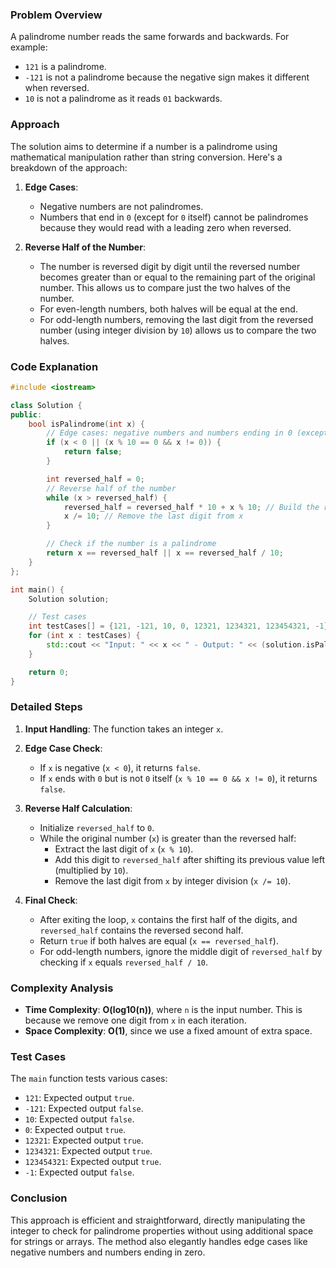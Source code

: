 ### Problem Overview

A palindrome number reads the same forwards and backwards. For example:

- `121` is a palindrome.
- `-121` is not a palindrome because the negative sign makes it different when reversed.
- `10` is not a palindrome as it reads `01` backwards.

### Approach

The solution aims to determine if a number is a palindrome using mathematical manipulation rather than string conversion. Here's a breakdown of the approach:

1. **Edge Cases**:

   - Negative numbers are not palindromes.
   - Numbers that end in `0` (except for `0` itself) cannot be palindromes because they would read with a leading zero when reversed.

2. **Reverse Half of the Number**:
   - The number is reversed digit by digit until the reversed number becomes greater than or equal to the remaining part of the original number. This allows us to compare just the two halves of the number.
   - For even-length numbers, both halves will be equal at the end.
   - For odd-length numbers, removing the last digit from the reversed number (using integer division by `10`) allows us to compare the two halves.

### Code Explanation

```cpp
#include <iostream>

class Solution {
public:
    bool isPalindrome(int x) {
        // Edge cases: negative numbers and numbers ending in 0 (except 0 itself)
        if (x < 0 || (x % 10 == 0 && x != 0)) {
            return false;
        }

        int reversed_half = 0;
        // Reverse half of the number
        while (x > reversed_half) {
            reversed_half = reversed_half * 10 + x % 10; // Build the reversed half
            x /= 10; // Remove the last digit from x
        }

        // Check if the number is a palindrome
        return x == reversed_half || x == reversed_half / 10;
    }
};

int main() {
    Solution solution;

    // Test cases
    int testCases[] = {121, -121, 10, 0, 12321, 1234321, 123454321, -1};
    for (int x : testCases) {
        std::cout << "Input: " << x << " - Output: " << (solution.isPalindrome(x) ? "true" : "false") << std::endl;
    }

    return 0;
}
```

### Detailed Steps

1. **Input Handling**: The function takes an integer `x`.
2. **Edge Case Check**:

   - If `x` is negative (`x < 0`), it returns `false`.
   - If `x` ends with `0` but is not `0` itself (`x % 10 == 0 && x != 0`), it returns `false`.

3. **Reverse Half Calculation**:

   - Initialize `reversed_half` to `0`.
   - While the original number (`x`) is greater than the reversed half:
     - Extract the last digit of `x` (`x % 10`).
     - Add this digit to `reversed_half` after shifting its previous value left (multiplied by `10`).
     - Remove the last digit from `x` by integer division (`x /= 10`).

4. **Final Check**:
   - After exiting the loop, `x` contains the first half of the digits, and `reversed_half` contains the reversed second half.
   - Return `true` if both halves are equal (`x == reversed_half`).
   - For odd-length numbers, ignore the middle digit of `reversed_half` by checking if `x` equals `reversed_half / 10`.

### Complexity Analysis

- **Time Complexity**: **O(log10(n))**, where `n` is the input number. This is because we remove one digit from `x` in each iteration.
- **Space Complexity**: **O(1)**, since we use a fixed amount of extra space.

### Test Cases

The `main` function tests various cases:

- `121`: Expected output `true`.
- `-121`: Expected output `false`.
- `10`: Expected output `false`.
- `0`: Expected output `true`.
- `12321`: Expected output `true`.
- `1234321`: Expected output `true`.
- `123454321`: Expected output `true`.
- `-1`: Expected output `false`.

### Conclusion

This approach is efficient and straightforward, directly manipulating the integer to check for palindrome properties without using additional space for strings or arrays. The method also elegantly handles edge cases like negative numbers and numbers ending in zero.
